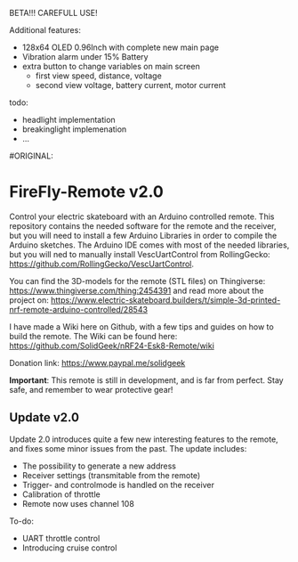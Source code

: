 BETA!!! CAREFULL USE!

Additional features:

- 128x64 OLED 0.96Inch with complete new main page
- Vibration alarm under 15% Battery
- extra button to change variables on main screen
	- first view speed, distance, voltage
	- second view voltage, battery current, motor current

todo:
- headlight implementation
- breakinglight implemenation
- ...

#ORIGINAL:

# FireFly-Remote v2.0

Control your electric skateboard with an Arduino controlled remote. This repository contains the needed software for the remote and the receiver, but you will need to install a few Arduino Libraries in order to compile the Arduino sketches. The Arduino IDE comes with most of the needed libraries, but you will ned to manually install VescUartControl from RollingGecko: https://github.com/RollingGecko/VescUartControl.

You can find the 3D-models for the remote (STL files) on Thingiverse: https://www.thingiverse.com/thing:2454391 and read more about the project on: https://www.electric-skateboard.builders/t/simple-3d-printed-nrf-remote-arduino-controlled/28543

I have made a Wiki here on Github, with a few tips and guides on how to build the remote. The Wiki can be found here: https://github.com/SolidGeek/nRF24-Esk8-Remote/wiki

Donation link: https://www.paypal.me/solidgeek

**Important**: This remote is still in development, and is far from perfect. Stay safe, and remember to wear protective gear!

## Update v2.0

Update 2.0 introduces quite a few new interesting features to the remote, and fixes some minor issues from the past. The update includes:

* The possibility to generate a new address
* Receiver settings (transmitable from the remote)
* Trigger- and controlmode is handled on the receiver
* Calibration of throttle
* Remote now uses channel 108


To-do:
* UART throttle control
* Introducing cruise control
